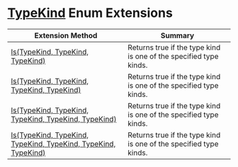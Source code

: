 # [TypeKind](https://docs.microsoft.com/en-us/dotnet/api/microsoft.codeanalysis.typekind) Enum Extensions

| Extension Method | Summary |
| ---------------- | ------- |
| [Is(TypeKind, TypeKind, TypeKind)](../../../Roslynator/EnumExtensions/Is/README.md) | Returns true if the type kind is one of the specified type kinds\. |
| [Is(TypeKind, TypeKind, TypeKind, TypeKind)](../../../Roslynator/EnumExtensions/Is/README.md) | Returns true if the type kind is one of the specified type kinds\. |
| [Is(TypeKind, TypeKind, TypeKind, TypeKind, TypeKind)](../../../Roslynator/EnumExtensions/Is/README.md) | Returns true if the type kind is one of the specified type kinds\. |
| [Is(TypeKind, TypeKind, TypeKind, TypeKind, TypeKind, TypeKind)](../../../Roslynator/EnumExtensions/Is/README.md) | Returns true if the type kind is one of the specified type kinds\. |

